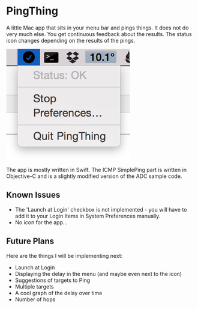 PingThing
=========

A little Mac app that sits in your menu bar and pings things.  It does not do very much else.  You get continuous feedback about the results.  The status icon changes depending on the results of the pings.

![Screenshot](screenshot.png "Screenshot")

The app is mostly written in Swift.  The ICMP SimplePing part is written in Objective-C and is a slightly modified version of the ADC sample code.

Known Issues
------------

* The 'Launch at Login' checkbox is not implemented - you will have to add it to your Login Items in System Preferences manually.
* No icon for the app...

Future Plans
------------

Here are the things I will be implementing next:

* Launch at Login
* Displaying the delay in the menu (and maybe even next to the icon)
* Suggestions of targets to Ping
* Multiple targets
* A cool graph of the delay over time
* Number of hops
